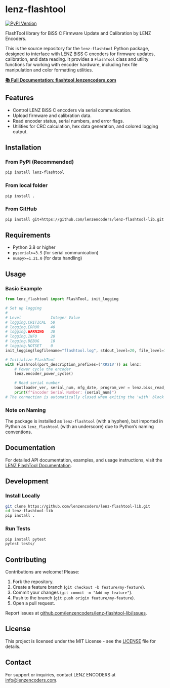 # lenz-flashtool
[![PyPI Version](https://img.shields.io/pypi/v/lenz-flashtool)](https://pypi.org/project/lenz-flashtool/)

FlashTool library for BiSS C Firmware Update and Calibration by LENZ Encoders.

This is the source repository for the `lenz-flashtool` Python package, designed to interface with LENZ BiSS C encoders for firmware updates, calibration, and data reading. It provides a `FlashTool` class and utility functions for working with encoder hardware, including hex file manipulation and color formatting utilities.

[**📚 Full Documentation: flashtool.lenzencoders.com**](https://flashtool.lenzencoders.com)

## Features

- Control LENZ BiSS C encoders via serial communication.
- Upload firmware and calibration data.
- Read encoder status, serial numbers, and error flags.
- Utilities for CRC calculation, hex data generation, and colored logging output.

## Installation

### From PyPI (Recommended)
```bash
pip install lenz-flashtool
```

### From local folder
```bash
pip install .
```

### From GitHub
```bash
pip install git+https://github.com/lenzencoders/lenz-flashtool-lib.git
```

## Requirements

- Python 3.8 or higher
- `pyserial>=3.5` (for serial communication)
- `numpy>=1.21.0` (for data handling)

## Usage

### Basic Example
```python
from lenz_flashtool import FlashTool, init_logging

# Set up logging
#
# Level	            Integer Value
# logging.CRITICAL  50
# logging.ERROR     40
# logging.WARNING   30
# logging.INFO      20
# logging.DEBUG     10
# logging.NOTSET    0
init_logging(logfilename="flashtool.log", stdout_level=20, file_level=10)

# Initialize FlashTool
with FlashTool(port_description_prefixes=('XR21V')) as lenz:
    # Power cycle the encoder
    lenz.encoder_power_cycle()

    # Read serial number
    bootloader_ver, serial_num, mfg_date, program_ver = lenz.biss_read_snum()
    print(f"Encoder Serial Number: {serial_num}")
# The connection is automatically closed when exiting the 'with' block
```
### Note on Naming
The package is installed as `lenz-flashtool` (with a hyphen), but imported in Python as `lenz_flashtool` (with an underscore) due to Python’s naming conventions.

## Documentation

For detailed API documentation, examples, and usage instructions, visit the [LENZ FlashTool Documentation](https://flashtool.lenzencoders.com).

## Development

### Install Locally
```bash
git clone https://github.com/lenzencoders/lenz-flashtool-lib.git
cd lenz-flashtool-lib
pip install .
```

### Run Tests
```bash
pip install pytest
pytest tests/
```

## Contributing

Contributions are welcome! Please:
1. Fork the repository.
2. Create a feature branch (`git checkout -b feature/my-feature`).
3. Commit your changes (`git commit -m "Add my feature"`).
4. Push to the branch (`git push origin feature/my-feature`).
5. Open a pull request.

Report issues at [github.com/lenzencoders/lenz-flashtool-lib/issues](https://github.com/lenzencoders/lenz-flashtool-lib/issues).

## License

This project is licensed under the MIT License - see the [LICENSE](LICENSE) file for details.

## Contact

For support or inquiries, contact LENZ ENCODERS at [info@lenzencoders.com](mailto:devs@lenzencoders.com).
```